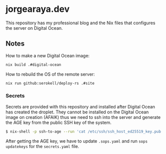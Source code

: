 # jorgearaya.dev

This repository has my professional blog and the Nix files that configures the server on Digital Ocean.

## Notes

How to make a new Digital Ocean image:

```sh
nix build .#digital-ocean
```

How to rebuild the OS of the remote server:

```sh
nix run github:serokell/deploy-rs .#site
```

### Secrets

Secrets are provided with this repository and installed after Digital Ocean has created the droplet. They cannot be installed on the Digital Ocean image on creation (AFAIK) thus we need to ssh into the server and generate the AGE key from the public SSH key of the system.

```sh
$ nix-shell -p ssh-to-age --run 'cat /etc/ssh/ssh_host_ed25519_key.pub | ssh-to-age'
```

After getting the AGE key, we have to update `.sops.yaml` and run `sops updatekeys` for the `secrets.yaml` file.
